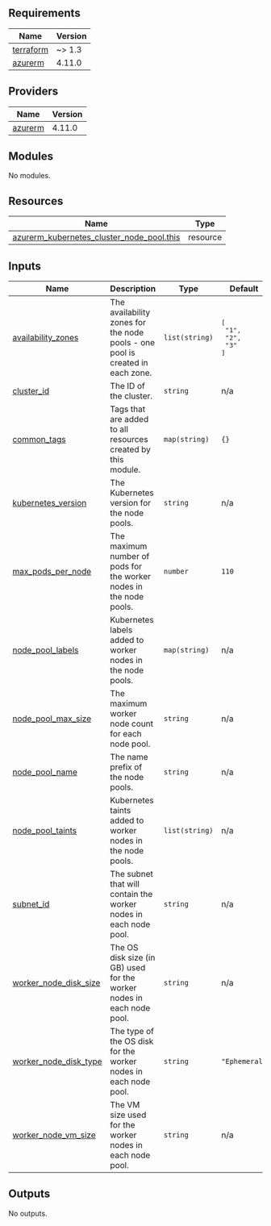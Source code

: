 <!-- BEGIN_TF_DOCS -->
## Requirements

| Name | Version |
|------|---------|
| <a name="requirement_terraform"></a> [terraform](#requirement\_terraform) | ~> 1.3 |
| <a name="requirement_azurerm"></a> [azurerm](#requirement\_azurerm) | 4.11.0 |

## Providers

| Name | Version |
|------|---------|
| <a name="provider_azurerm"></a> [azurerm](#provider\_azurerm) | 4.11.0 |

## Modules

No modules.

## Resources

| Name | Type |
|------|------|
| [azurerm_kubernetes_cluster_node_pool.this](https://registry.terraform.io/providers/hashicorp/azurerm/4.11.0/docs/resources/kubernetes_cluster_node_pool) | resource |

## Inputs

| Name | Description | Type | Default | Required |
|------|-------------|------|---------|:--------:|
| <a name="input_availability_zones"></a> [availability\_zones](#input\_availability\_zones) | The availability zones for the node pools - one pool is created in each zone. | `list(string)` | <pre>[<br/>  "1",<br/>  "2",<br/>  "3"<br/>]</pre> | no |
| <a name="input_cluster_id"></a> [cluster\_id](#input\_cluster\_id) | The ID of the cluster. | `string` | n/a | yes |
| <a name="input_common_tags"></a> [common\_tags](#input\_common\_tags) | Tags that are added to all resources created by this module. | `map(string)` | `{}` | no |
| <a name="input_kubernetes_version"></a> [kubernetes\_version](#input\_kubernetes\_version) | The Kubernetes version for the node pools. | `string` | n/a | yes |
| <a name="input_max_pods_per_node"></a> [max\_pods\_per\_node](#input\_max\_pods\_per\_node) | The maximum number of pods for the worker nodes in the node pools. | `number` | `110` | no |
| <a name="input_node_pool_labels"></a> [node\_pool\_labels](#input\_node\_pool\_labels) | Kubernetes labels added to worker nodes in the node pools. | `map(string)` | n/a | yes |
| <a name="input_node_pool_max_size"></a> [node\_pool\_max\_size](#input\_node\_pool\_max\_size) | The maximum worker node count for each node pool. | `string` | n/a | yes |
| <a name="input_node_pool_name"></a> [node\_pool\_name](#input\_node\_pool\_name) | The name prefix of the node pools. | `string` | n/a | yes |
| <a name="input_node_pool_taints"></a> [node\_pool\_taints](#input\_node\_pool\_taints) | Kubernetes taints added to worker nodes in the node pools. | `list(string)` | n/a | yes |
| <a name="input_subnet_id"></a> [subnet\_id](#input\_subnet\_id) | The subnet that will contain the worker nodes in each node pool. | `string` | n/a | yes |
| <a name="input_worker_node_disk_size"></a> [worker\_node\_disk\_size](#input\_worker\_node\_disk\_size) | The OS disk size (in GB) used for the worker nodes in each node pool. | `string` | n/a | yes |
| <a name="input_worker_node_disk_type"></a> [worker\_node\_disk\_type](#input\_worker\_node\_disk\_type) | The type of the OS disk for the worker nodes in each node pool. | `string` | `"Ephemeral"` | no |
| <a name="input_worker_node_vm_size"></a> [worker\_node\_vm\_size](#input\_worker\_node\_vm\_size) | The VM size used for the worker nodes in each node pool. | `string` | n/a | yes |

## Outputs

No outputs.
<!-- END_TF_DOCS -->